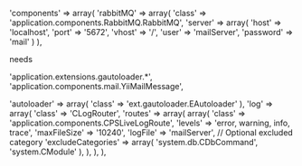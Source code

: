'components' => array(
        'rabbitMQ' => array(
            'class' => 'application.components.RabbitMQ.RabbitMQ',
            'server' => array(
                'host' => 'localhost',
                'port' => '5672',
                'vhost' => '/',
                'user' => 'mailServer',
                'password' => 'mail'
            )
        ),


needs

 'application.extensions.gautoloader.*',
        'application.components.mail.YiiMailMessage',

  'autoloader' => array(
            'class' => 'ext.gautoloader.EAutoloader'
        ),
'log' => array(
            'class' => 'CLogRouter',
            'routes' => array(
                array(
                    'class' => 'application.components.CPSLiveLogRoute',
                    'levels' => 'error, warning, info, trace',
                    'maxFileSize' => '10240',
                    'logFile' => 'mailServer',
                    //  Optional excluded category
                    'excludeCategories' => array(
                        'system.db.CDbCommand',
                        'system.CModule'
                    ),
                ),
            ),
        ),